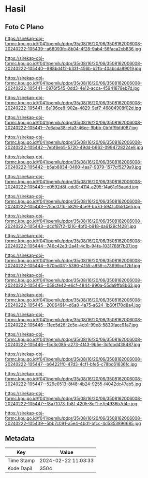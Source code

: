 # Hasil

## Foto C Plano

https://sirekap-obj-formc.kpu.go.id/f041/pemilu/pdpr/35/08/16/20/06/3508162006008-20240222-105439--a68093fc-8b04-4f28-9ab4-56faca2cb836.jpg

https://sirekap-obj-formc.kpu.go.id/f041/pemilu/pdpr/35/08/16/20/06/3508162006008-20240222-105440--988bd4f2-b331-456b-b2fb-40abcda89019.jpg

https://sirekap-obj-formc.kpu.go.id/f041/pemilu/pdpr/35/08/16/20/06/3508162006008-20240222-105441--0976f545-0dd3-4e12-acca-45941876eb7d.jpg

https://sirekap-obj-formc.kpu.go.id/f041/pemilu/pdpr/35/08/16/20/06/3508162006008-20240222-105441--6e196ce8-902a-4829-9ef7-46804908f02d.jpg

https://sirekap-obj-formc.kpu.go.id/f041/pemilu/pdpr/35/08/16/20/06/3508162006008-20240222-105441--7c6aba38-efa3-46ee-9bbb-0bfdf9bfd087.jpg

https://sirekap-obj-formc.kpu.go.id/f041/pemilu/pdpr/35/08/16/20/06/3508162006008-20240222-105442--7ebf6eb5-5720-49dd-b662-0994728224e8.jpg

https://sirekap-obj-formc.kpu.go.id/f041/pemilu/pdpr/35/08/16/20/06/3508162006008-20240222-105442--b5ab8834-0460-4aa7-9379-1577cf5279a9.jpg

https://sirekap-obj-formc.kpu.go.id/f041/pemilu/pdpr/35/08/16/20/06/3508162006008-20240222-105443--e0592d8f-cdd0-4114-a295-14a61e15aadd.jpg

https://sirekap-obj-formc.kpu.go.id/f041/pemilu/pdpr/35/08/16/20/06/3508162006008-20240222-105443--75ac07fb-5826-4ce9-bb7d-5941c0b514e5.jpg

https://sirekap-obj-formc.kpu.go.id/f041/pemilu/pdpr/35/08/16/20/06/3508162006008-20240222-105443--dcdf87f2-1216-4bf0-b918-da6129cf4281.jpg

https://sirekap-obj-formc.kpu.go.id/f041/pemilu/pdpr/35/08/16/20/06/3508162006008-20240222-105444--746c42e3-2a41-4c1b-94fa-1031768f7b07.jpg

https://sirekap-obj-formc.kpu.go.id/f041/pemilu/pdpr/35/08/16/20/06/3508162006008-20240222-105444--570bd031-5390-4155-a859-c73999cd12bf.jpg

https://sirekap-obj-formc.kpu.go.id/f041/pemilu/pdpr/35/08/16/20/06/3508162006008-20240222-105445--059cfe42-e6cf-4844-990a-55da9ffb8b63.jpg

https://sirekap-obj-formc.kpu.go.id/f041/pemilu/pdpr/35/08/16/20/06/3508162006008-20240222-105445--20064914-d6a0-4a75-a624-1b60f170d8a4.jpg

https://sirekap-obj-formc.kpu.go.id/f041/pemilu/pdpr/35/08/16/20/06/3508162006008-20240222-105446--11ec5d26-2c5e-4cb1-99e8-5830facc91a7.jpg

https://sirekap-obj-formc.kpu.go.id/f041/pemilu/pdpr/35/08/16/20/06/3508162006008-20240222-105446--f5c3c085-a273-4f43-9b5e-3dfcbd438487.jpg

https://sirekap-obj-formc.kpu.go.id/f041/pemilu/pdpr/35/08/16/20/06/3508162006008-20240222-105447--b64221f0-47d3-4cf1-bfe5-c78bc61636fc.jpg

https://sirekap-obj-formc.kpu.go.id/f041/pemilu/pdpr/35/08/16/20/06/3508162006008-20240222-105447--529e0513-8f48-4b24-9255-f4042dc47ab5.jpg

https://sirekap-obj-formc.kpu.go.id/f041/pemilu/pdpr/35/08/16/20/06/3508162006008-20240222-105447--f8a71073-fb8f-4205-8cf1-e7e4936b7d4c.jpg

https://sirekap-obj-formc.kpu.go.id/f041/pemilu/pdpr/35/08/16/20/06/3508162006008-20240222-105439--5bb7c091-a5e4-4bd1-bfcc-4d5353896685.jpg


## Metadata

| Key        | Value               |
| ---------- | ------------------- |
| Time Stamp | 2024-02-22 11:03:33 |
| Kode Dapil | 3504                |



